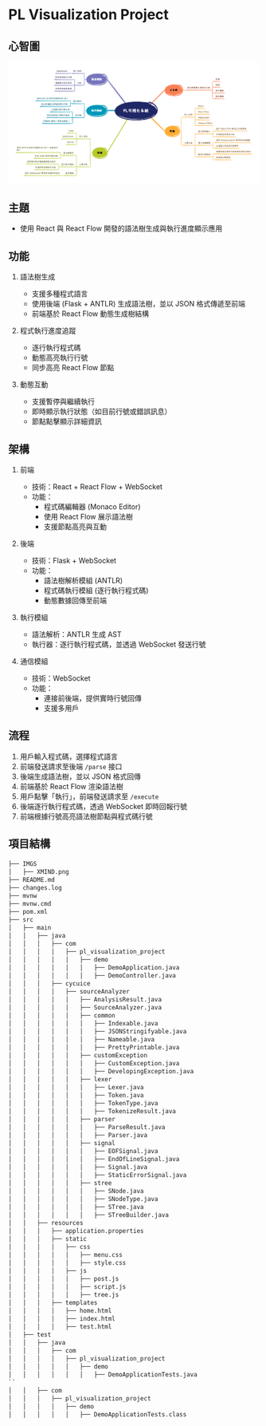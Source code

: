 # PL Visualization Project

## 心智圖
![XMIND](/IMGS/XMIND.png)

## 主題
- 使用 React 與 React Flow 開發的語法樹生成與執行進度顯示應用

## 功能
1. 語法樹生成
   - 支援多種程式語言
   - 使用後端 (Flask + ANTLR) 生成語法樹，並以 JSON 格式傳遞至前端
   - 前端基於 React Flow 動態生成樹結構

2. 程式執行進度追蹤
   - 逐行執行程式碼
   - 動態高亮執行行號
   - 同步高亮 React Flow 節點

3. 動態互動
   - 支援暫停與繼續執行
   - 即時顯示執行狀態（如目前行號或錯誤訊息）
   - 節點點擊顯示詳細資訊

## 架構
1. 前端
   - 技術：React + React Flow + WebSocket
   - 功能：
     - 程式碼編輯器 (Monaco Editor)
     - 使用 React Flow 展示語法樹
     - 支援節點高亮與互動

2. 後端
   - 技術：Flask + WebSocket
   - 功能：
     - 語法樹解析模組 (ANTLR)
     - 程式碼執行模組 (逐行執行程式碼)
     - 動態數據回傳至前端

3. 執行模組
   - 語法解析：ANTLR 生成 AST
   - 執行器：逐行執行程式碼，並透過 WebSocket 發送行號

4. 通信模組
   - 技術：WebSocket
   - 功能：
     - 連接前後端，提供實時行號回傳
     - 支援多用戶

## 流程
1. 用戶輸入程式碼，選擇程式語言
2. 前端發送請求至後端 `/parse` 接口
3. 後端生成語法樹，並以 JSON 格式回傳
4. 前端基於 React Flow 渲染語法樹
5. 用戶點擊「執行」，前端發送請求至 `/execute`
6. 後端逐行執行程式碼，透過 WebSocket 即時回報行號
7. 前端根據行號高亮語法樹節點與程式碼行號

## 項目結構
<!-- PROJECT TREE START -->

```
├── IMGS
│   ├── XMIND.png
├── README.md
├── changes.log
├── mvnw
├── mvnw.cmd
├── pom.xml
├── src
│   ├── main
│   │   ├── java
│   │   │   ├── com
│   │   │   │   ├── pl_visualization_project
│   │   │   │   │   ├── demo
│   │   │   │   │   │   ├── DemoApplication.java
│   │   │   │   │   │   ├── DemoController.java
│   │   │   ├── cycuice
│   │   │   │   ├── sourceAnalyzer
│   │   │   │   │   ├── AnalysisResult.java
│   │   │   │   │   ├── SourceAnalyzer.java
│   │   │   │   │   ├── common
│   │   │   │   │   │   ├── Indexable.java
│   │   │   │   │   │   ├── JSONStringifyable.java
│   │   │   │   │   │   ├── Nameable.java
│   │   │   │   │   │   ├── PrettyPrintable.java
│   │   │   │   │   ├── customException
│   │   │   │   │   │   ├── CustomException.java
│   │   │   │   │   │   ├── DevelopingException.java
│   │   │   │   │   ├── lexer
│   │   │   │   │   │   ├── Lexer.java
│   │   │   │   │   │   ├── Token.java
│   │   │   │   │   │   ├── TokenType.java
│   │   │   │   │   │   ├── TokenizeResult.java
│   │   │   │   │   ├── parser
│   │   │   │   │   │   ├── ParseResult.java
│   │   │   │   │   │   ├── Parser.java
│   │   │   │   │   ├── signal
│   │   │   │   │   │   ├── EOFSignal.java
│   │   │   │   │   │   ├── EndOfLineSignal.java
│   │   │   │   │   │   ├── Signal.java
│   │   │   │   │   │   ├── StaticErrorSignal.java
│   │   │   │   │   ├── stree
│   │   │   │   │   │   ├── SNode.java
│   │   │   │   │   │   ├── SNodeType.java
│   │   │   │   │   │   ├── STree.java
│   │   │   │   │   │   ├── STreeBuilder.java
│   │   ├── resources
│   │   │   ├── application.properties
│   │   │   ├── static
│   │   │   │   ├── css
│   │   │   │   │   ├── menu.css
│   │   │   │   │   ├── style.css
│   │   │   │   ├── js
│   │   │   │   │   ├── post.js
│   │   │   │   │   ├── script.js
│   │   │   │   │   ├── tree.js
│   │   │   ├── templates
│   │   │   │   ├── home.html
│   │   │   │   ├── index.html
│   │   │   │   ├── test.html
│   ├── test
│   │   ├── java
│   │   │   ├── com
│   │   │   │   ├── pl_visualization_project
│   │   │   │   │   ├── demo
│   │   │   │   │   │   ├── DemoApplicationTests.java
``
│   │   ├── com
│   │   │   ├── pl_visualization_project
│   │   │   │   ├── demo
│   │   │   │   │   ├── DemoApplicationTests.class
```
<!-- PROJECT TREE END -->
